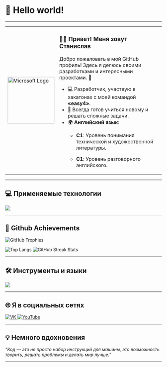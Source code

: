 # 👋 Hello world!
---

<table>
  <tr>
    <td>
      <img src="https://upload.wikimedia.org/wikipedia/commons/4/44/Microsoft_logo.svg" alt="Microsoft Logo" width="150" height="auto">
    </td>
    <td>
      
### 👨‍💻 Привет! Меня зовут Станислав

Добро пожаловать в мой GitHub профиль! Здесь я делюсь своими разработками и интересными проектами. 🌟

- 💻 Разработчик, участвую в хакатонах с моей командой **«easy4»**.
- 🧠 Всегда готов учиться новому и решать сложные задачи.
- 🌍 **Английский язык**:
  - **C1**: Уровень понимания технической и художественной литературы.
  - **C1**: Уровень разговорного английского.

    </td>
  </tr>
</table>


---


## 💻 Применяемые технологии

<p align="left">
  <img src="https://skillicons.dev/icons?i=react,cs,dotnet,cpp,php,postgres,mysql,azure,blazor&theme=light" />
</p>

---

## 🚀 Github Achievements

<p align="left">
  <img src="https://github-profile-trophy.vercel.app/?username=stasnorman&theme=flat&no-bg=true&margin-w=15" alt="GitHub Trophies" />
</p>

<p align="left">
  <img src="https://github-readme-stats.vercel.app/api/top-langs/?username=stasnorman&layout=compact&theme=transparent" alt="Top Langs" />

  <img src="https://github-readme-streak-stats.herokuapp.com/?user=stasnorman&theme=light" alt="GitHub Streak Stats" />
</p>

---

## 🛠️ Инструменты и языки

<p align="left">
  <img src="https://skillicons.dev/icons?i=cs,dotnet,cpp,react,ts,py,cmake,postgres,github&perline=10" />
</p>

---

## 🌐 Я в социальных сетях

<p align="left">
  <a href="https://vk.com/dantejke" target="_blank">
    <img src="https://img.shields.io/badge/-VK-4680C2?style=flat&logo=vk&logoColor=white" alt="VK" />
  </a>
  <a href="https://www.youtube.com/channel/UCvclan-pHgz5LZ1ky_f1z1g?sub_confirmation=1" target="_blank">
    <img src="https://img.shields.io/badge/YouTube-FF0000?style=flat&logo=youtube&logoColor=white" alt="YouTube" />
  </a>
</p>

---

## 💡 Немного вдохновения

_“Код — это не просто набор инструкций для машины, это возможность творить, решать проблемы и делать мир лучше.”_

---


